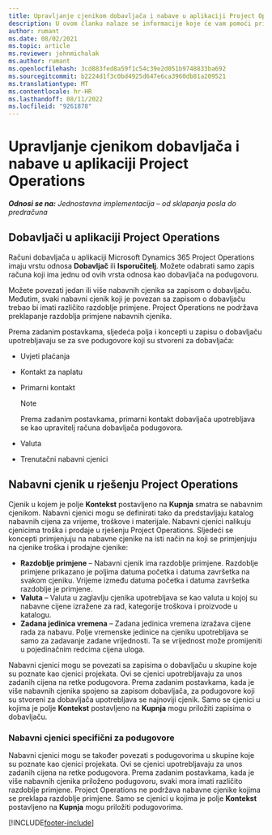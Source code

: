 ```yaml
---
title: Upravljanje cjenikom dobavljača i nabave u aplikaciji Project Operations
description: U ovom članku nalaze se informacije koje će vam pomoći pri stvaranju i održavanju podataka o dobavljačima i nabavnim cjenicima za podugovaranje.
author: rumant
ms.date: 08/02/2021
ms.topic: article
ms.reviewer: johnmichalak
ms.author: rumant
ms.openlocfilehash: 3cd883fed8a59f1c54c39e2d051b9748833ba692
ms.sourcegitcommit: b2224d1f3c0bd4925d647e6ca3960db81a209521
ms.translationtype: MT
ms.contentlocale: hr-HR
ms.lasthandoff: 08/11/2022
ms.locfileid: "9261878"
---
```

# <a name="vendor-and-purchase-price-list-management-in-project-operations"></a>Upravljanje cjenikom dobavljača i nabave u aplikaciji Project Operations


_**Odnosi se na:** Jednostavna implementacija – od sklapanja posla do predračuna_

## <a name="vendors-in-project-operations"></a>Dobavljači u aplikaciji Project Operations

Računi dobavljača u aplikaciji Microsoft Dynamics 365 Project Operations imaju vrstu odnosa **Dobavljač** ili **Isporučitelj**. Možete odabrati samo zapis računa koji ima jednu od ovih vrsta odnosa kao dobavljača na podugovoru.

Možete povezati jedan ili više nabavnih cjenika sa zapisom o dobavljaču. Međutim, svaki nabavni cjenik koji je povezan sa zapisom o dobavljaču trebao bi imati različito razdoblje primjene. Project Operations ne podržava preklapanje razdoblja primjene nabavnih cjenika.

Prema zadanim postavkama, sljedeća polja i koncepti u zapisu o dobavljaču upotrebljavaju se za sve podugovore koji su stvoreni za dobavljača:

- Uvjeti plaćanja
- Kontakt za naplatu
- Primarni kontakt

    > [!NOTE]
    > Prema zadanim postavkama, primarni kontakt dobavljača upotrebljava se kao upravitelj računa dobavljača podugovora.

- Valuta
- Trenutačni nabavni cjenici

## <a name="purchase-price-lists-in-project-operations"></a>Nabavni cjenik u rješenju Project Operations

Cjenik u kojem je polje **Kontekst** postavljeno na **Kupnja** smatra se nabavnim cjenikom. Nabavni cjenici mogu se definirati tako da predstavljaju katalog nabavnih cijena za vrijeme, troškove i materijale. Nabavni cjenici nalikuju cjenicima troška i prodaje u rješenju Project Operations. Sljedeći se koncepti primjenjuju na nabavne cjenike na isti način na koji se primjenjuju na cjenike troška i prodajne cjenike:

- **Razdoblje primjene** – Nabavni cjenik ima razdoblje primjene. Razdoblje primjene prikazano je poljima datuma početka i datuma završetka na svakom cjeniku. Vrijeme između datuma početka i datuma završetka razdoblje je primjene.
- **Valuta** – Valuta u zaglavlju cjenika upotrebljava se kao valuta u kojoj su nabavne cijene izražene za rad, kategorije troškova i proizvode u katalogu.
- **Zadana jedinica vremena** – Zadana jedinica vremena izražava cijene rada za nabavu. Polje vremenske jedinice na cjeniku upotrebljava se samo za zadavanje zadane vrijednosti. Ta se vrijednost može promijeniti u pojedinačnim redcima cijena uloga.

Nabavni cjenici mogu se povezati sa zapisima o dobavljaču u skupine koje su poznate kao cjenici projekata. Ovi se cjenici upotrebljavaju za unos zadanih cijena na retke podugovora. Prema zadanim postavkama, kada je više nabavnih cjenika spojeno sa zapisom dobavljača, za podugovore koji su stvoreni za dobavljača upotrebljava se najnoviji cjenik. Samo se cjenici u kojima je polje **Kontekst** postavljeno na **Kupnja** mogu priložiti zapisima o dobavljaču.

### <a name="subcontract-specific-purchase-price-lists"></a>Nabavni cjenici specifični za podugovore

Nabavni cjenici mogu se također povezati s podugovorima u skupine koje su poznate kao cjenici projekata. Ovi se cjenici upotrebljavaju za unos zadanih cijena na retke podugovora. Prema zadanim postavkama, kada je više nabavnih cjenika priloženo podugovoru, svaki mora imati različito razdoblje primjene. Project Operations ne podržava nabavne cjenike kojima se preklapa razdoblje primjene. Samo se cjenici u kojima je polje **Kontekst** postavljeno na **Kupnja** mogu priložiti podugovorima.

[!INCLUDE[footer-include](../../includes/footer-banner.md)]
